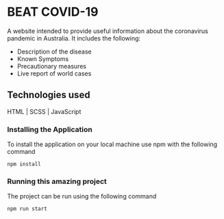 # BEAT COVID-19
A website intended to provide useful information about the coronavirus pandemic in Australia. It includes the following:
* Description of the disease
* Known Symptoms
* Precautionary measures 
* Live report of world cases

## Technologies used
HTML | SCSS | JavaScript

### Installing the Application
To install the application on your local machine use npm with the following command
```
npm install
```
### Running this amazing project
The project can be run using the following command
```
npm run start
```
